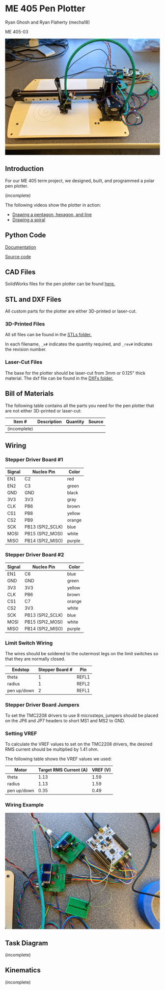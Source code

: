 # ME 405 Pen Plotter

Ryan Ghosh and Ryan Flaherty (mecha18)

ME 405-03

![Pen Plotter](Images/plotter.jpg?raw=true)

## Introduction

For our ME 405 term project, we designed, built, and programmed a polar pen plotter.

(incomplete)

The following videos show the plotter in action:
- [Drawing a pentagon, hexagon, and line](https://photos.app.goo.gl/KpNNWDwEAwex2bkJ8)
- [Drawing a spiral](https://photos.app.goo.gl/GEohXohUGA1frtkg9)

## Python Code

[Documentation](https://rsghosh.github.io/ME_405_Plotter/)

[Source code](https://github.com/rsghosh/ME_405_Plotter/tree/master/Python_Code)

## CAD Files

SolidWorks files for the pen plotter can be found [here.](https://github.com/rsghosh/ME_405_Plotter/tree/master/CAD)

## STL and DXF Files

All custom parts for the plotter are either 3D-printed or laser-cut.

### 3D-Printed Files

All stl files can be found in the [STLs folder.](https://github.com/rsghosh/ME_405_Plotter/tree/master/STLs)

In each filename, `_x#` indicates the quantity required, and `_rev#` indicates the revision number.

### Laser-Cut Files

The base for the plotter should be laser-cut from 3mm or 0.125" thick material. The dxf file can be found in the [DXFs folder.](https://github.com/rsghosh/ME_405_Plotter/tree/master/DXFs)

## Bill of Materials

The following table contains all the parts you need for the pen plotter that are not either 3D-printed or laser-cut:

| Item #    | Description   | Quantity       | Source        |
| ---       | ---           | ---           | ---           |
| (incomplete)

## Wiring

### Stepper Driver Board #1
| Signal    | Nucleo Pin        | Color |
| ---       | ---               | ---   |
| EN1       | C2                | red   |
| EN2       | C3                | green |
| GND       | GND               | black |
| 3V3       | 3V3               | gray  |
| CLK       | PB6               | brown |
| CS1       | PB8               | yellow|
| CS2       | PB9               | orange|
| SCK       | PB13 (SPI2_SCLK)  | blue  |
| MOSI      | PB15 (SPI2_MOSI)  | white |
| MISO      | PB14 (SPI2_MISO)  | purple|

### Stepper Driver Board #2
| Signal    | Nucleo Pin        | Color |
| ---       | ---               | ---   |
| EN1       | C6                | blue  |
| GND       | GND               | green |
| 3V3       | 3V3               | yellow|
| CLK       | PB6               | brown |
| CS1       | C7                | orange|
| CS2       | 3V3               | white |
| SCK       | PB13 (SPI2_SCLK)  | blue  |
| MOSI      | PB15 (SPI2_MOSI)  | white |
| MISO      | PB14 (SPI2_MISO)  | purple|

### Limit Switch Wiring

The wires should be soldered to the outermost legs on the limit switches so that they are normally closed.

| Endstop       | Stepper Board #   | Pin   |
| ---           | ---               | ---   |
| theta         | 1                 | REFL1 |
| radius        | 1                 | REFL2 |
| pen up/down   | 2                 | REFL1 |

### Stepper Driver Board Jumpers

To set the TMC2208 drivers to use 8 microsteps, jumpers should be placed on the JP6 and JP7 headers to short MS1 and MS2 to GND.

### Setting VREF

To calculate the VREF values to set on the TMC2208 drivers, the desired RMS current should be multiplied by 1.41 ohm.

The following table shows the VREF values we used:

| Motor         | Target RMS Current (A)    | VREF (V)  |
| ---           | ---                       | ---       |
| theta         | 1.13                      | 1.59      |
| radius        | 1.13                      | 1.59      |
| pen up/down   | 0.35                      | 0.49      |

### Wiring Example

![Wiring Example](Images/wiring.jpg?raw=true)

## Task Diagram

(incomplete)

## Kinematics

(incomplete)
